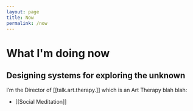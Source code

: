 ```yaml
---
layout: page
title: Now
permalink: /now
---
```

# What I'm doing now

## Designing systems for exploring the unknown

I’m the Director of [[talk.art.therapy.]] which is an Art Therapy blah blah:

- [[Social Meditation]]
